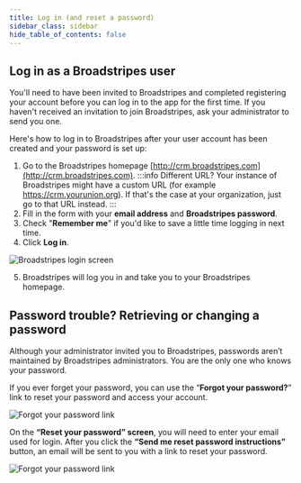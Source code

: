 ```yaml
---
title: Log in (and reset a password)
sidebar_class: sidebar
hide_table_of_contents: false
---
```


<head>
  <title>Log in (and reset a password)</title>
  <meta
    name="description"
    content="How to log in and reset a password"
  />
</head>

## Log in as a Broadstripes user

You'll need to have been invited to Broadstripes and completed registering your account before you can log in to the app for the first time. If you haven't received an invitation to join Broadstripes, ask your administrator to send you one.

Here's how to log in to Broadstripes after your user account has been created and your password is set up:
1. Go to the Broadstripes homepage [http://crm.broadstripes.com](http://crm.broadstripes.com).
:::info Different URL?
Your instance of Broadstripes might have a custom URL (for example https://crm.yourunion.org). If that's the case at your organization, just go to that URL instead.
:::
2. Fill in the form with your **email address** and **Broadstripes password**.
3. Check "**Remember me**" if you'd like to save a little time logging in next time.
4. Click **Log in**.

![Broadstripes login screen](/img/broadstripes-login.png#center)

5. Broadstripes will log you in and take you to your Broadstripes homepage.

## Password trouble? Retrieving or changing a password

Although your administrator invited you to Broadstripes, passwords aren’t maintained by Broadstripes administrators. You are the only one who knows your password.

If you ever forget your password, you can use the “**Forgot your password?**” link to reset your password and access your account.

![Forgot your password link](/img/broadstripes-reset-password.png#center)

On the **“Reset your password” screen**, you will need to enter your email used for login. After you click the **“Send me reset password instructions”** button, an email will be sent to you with a link to reset your password.

![Forgot your password link](/img/broadstripes-send-reset.png#center)

